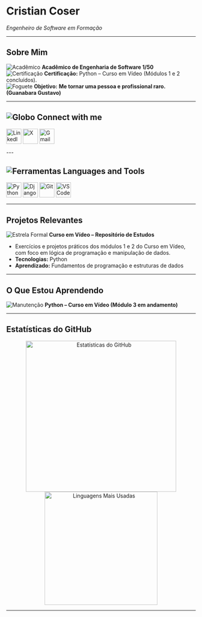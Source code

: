 # Cristian Coser  
*Engenheiro de Software em Formação*

---

## Sobre Mim  
![Acadêmico](https://img.icons8.com/color/26/000000/student-male.png) **Acadêmico de Engenharia de Software 1/50**    
![Certificação](https://img.icons8.com/color/26/000000/certificate.png) **Certificação:** Python – Curso em Vídeo (Módulos 1 e 2 concluídos).  
![Foguete](https://img.icons8.com/color/26/000000/rocket.png) **Objetivo:** **Me tornar uma pessoa e profissional raro. (Guanabara Gustavo)**  

---

## ![Globo](https://img.icons8.com/color/26/000000/globe--v1.png) Connect with me  
<p align="left">
<a href="https://www.linkedin.com/in/tiago-cristian-coser-207617356/" target="_blank"><img align="center" src="https://img.icons8.com/color/40/000000/linkedin.png" alt="LinkedIn" width="40" height="40"/></a>  
<a href="https://x.com/criscoserr" target="_blank"><img align="center" src="https://img.icons8.com/color/40/000000/twitterx.png" alt="X" width="40" height="40"/></a>  
<a href="mailto:cosertiago@gmail.com"><img align="center" src="https://img.icons8.com/color/40/000000/gmail.png" alt="Gmail" width="40" height="40"/></a>  
</p>
---

## ![Ferramentas](https://img.icons8.com/ios-filled/26/4a90e2/settings.png) Languages and Tools  
<p align="left">
<a href="https://www.python.org" target="_blank" rel="noreferrer"><img src="https://img.icons8.com/color/40/000000/python.png" alt="Python" width="40" height="40"/></a>  
<a href="https://www.djangoproject.com/" target="_blank" rel="noreferrer"><img src="https://img.icons8.com/color/40/000000/django.png" alt="Django" width="40" height="40"/></a>  
<a href="https://git-scm.com/" target="_blank" rel="noreferrer"><img src="https://img.icons8.com/color/40/000000/git.png" alt="Git" width="40" height="40"/></a>  
<a href="https://code.visualstudio.com/" target="_blank" rel="noreferrer"><img src="https://img.icons8.com/color/40/000000/visual-studio-code-2019.png" alt="VSCode" width="40" height="40"/></a>  
</p>
  

---

## Projetos Relevantes  
![Estrela Formal](https://img.icons8.com/ios-filled/20/4a90e2/star--v1.png) **Curso em Vídeo – Repositório de Estudos**  
- Exercícios e projetos práticos dos módulos 1 e 2 do Curso em Vídeo, com foco em lógica de programação e manipulação de dados.  
- **Tecnologias:** Python  
- **Aprendizado:** Fundamentos de programação e estruturas de dados  


---

## O Que Estou Aprendendo  
![Manutenção](https://img.icons8.com/color/26/000000/maintenance.png) **Python – Curso em Vídeo (Módulo 3 em andamento)**  

---

## Estatísticas do GitHub  
<div align="center">
  <img src="https://github-readme-stats.vercel.app/api?username=devcoser&show_icons=true&theme=default" alt="Estatísticas do GitHub" width="400"/>  
  <br>  
  <img src="https://github-readme-stats.vercel.app/api/top-langs/?username=devcoser&layout=compact&theme=default" alt="Linguagens Mais Usadas" width="300"/>
</div>

---
